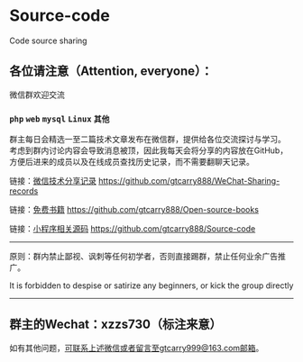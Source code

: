 # Source-code
Code source sharing

各位请注意（Attention, everyone）：
----------------------
微信群欢迎交流<h3>`php` `web` `mysql` `Linux` `其他`</h3>

群主每日会精选一至二篇技术文章发布在微信群，提供给各位交流探讨与学习。
考虑到群内讨论内容会导致消息被顶，因此我每天会将分享的内容放在GitHub，
方便后进来的成员以及在线成员查找历史记录，而不需要翻聊天记录。

链接：<a href="https://github.com/gtcarry888/WeChat-Sharing-records">微信技术分享记录</a> https://github.com/gtcarry888/WeChat-Sharing-records

链接：<a href="https://github.com/gtcarry888/Open-source-books">免费书籍</a> https://github.com/gtcarry888/Open-source-books

链接：<a href="https://github.com/gtcarry888/Source-code">小程序相关源码</a> https://github.com/gtcarry888/Source-code

---------------------

原则：群内禁止鄙视、讽刺等任何初学者，否则直接踢群，禁止任何业余广告推广。

It is forbidden to despise or satirize any beginners, or kick the group directly

--------------------

群主的Wechat：xzzs730（标注来意）
--------------------

如有其他问题，可联系上述微信或者留言至gtcarry999@163.com邮箱。

